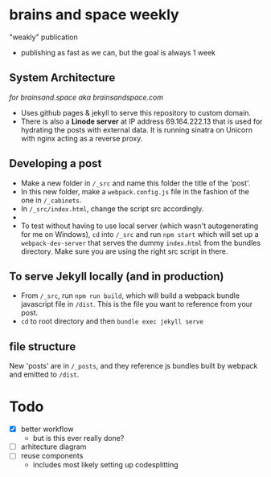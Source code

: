 # brains and space weekly
"weakly" publication
  - publishing as fast as we can, but the goal is always 1 week

## System Architecture
*for brainsand.space aka brainsandspace.com*
- Uses github pages & jekyll to serve this repository to custom domain.
- There is also a **Linode server** at IP address 69.164.222.13 that is used for hydrating the posts with external data. It is running sinatra on Unicorn with nginx acting as a reverse proxy.


## Developing a post
- Make a new folder in `/_src` and name this folder the title of the 'post'.
- In this new folder, make a `webpack.config.js` file in the fashion of the one in `/_cabinets`.
- In `/_src/index.html`, change the script src accordingly.
- 
- To test without having to use local server (which wasn't autogenerating for me on Windows), `cd` into `/_src` and run `npm start` which will set up a `webpack-dev-server` that serves the dummy `index.html` from the bundles directory. Make sure you are using  the right src script in there.

## To serve Jekyll locally (and in production)
- From `/_src`, run `npm run build`, which will build a webpack bundle javascript file in `/dist`. This is the file you want to reference from your post.
- `cd` to root directory and then `bundle exec jekyll serve`

## file structure
New 'posts' are in `/_posts`, and they reference js bundles built by webpack and emitted to `/dist`.
    
# Todo
- [x] better workflow
  - but is this ever really done?
- [ ] arhitecture diagram
- [ ] reuse components
  - includes most likely setting up codesplitting